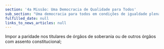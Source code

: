 ```yaml
---
section: '4a Missão: Uma Democracia de Qualidade para Todos'
sub_section: "Uma democracia para todos em condições de igualdade plena"
fulfilled_date: null
links_to_news_articles: null
---
```


Impor a paridade nos titulares de órgãos de soberania ou de outros órgãos com assento constitucional;